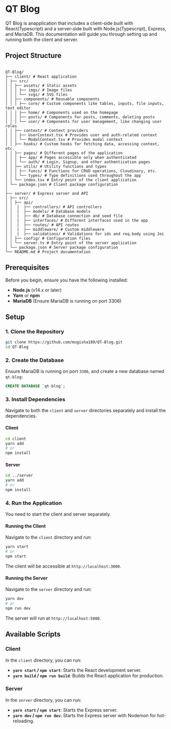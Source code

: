 # QT Blog

QT Blog is anapplication that includes a client-side built with React(Typescript) and a server-side built with Node.js(Typescript), Express, and MariaDB. This documentation will guide you through setting up and running both the client and server.

## Project Structure

```

QT-Blog/
├── client/ # React application
│ ├── src/
│ │ ├── assets/ # Static assets
│ │ │ ├── imgs/ # Image files
│ │ │ └── svgs/ # SVG files
│ │ ├── components/ # Reusable components
│ │ │ ├── core/ # Custom components like tables, inputs, file inputs, text editor
│ │ │ ├── home/ # Components used on the homepage
│ │ │ ├── posts/ # Components for posts, comments, deleting posts
│ │ │ └── user/ # Components for user management, like changing user roles
│ │ ├── context/ # Context providers
│ │ │ ├── UserContext.tsx # Provides user and auth-related context
│ │ │ └── ModalContext.tsx # Provides modal context
│ │ ├── hooks/ # Custom hooks for fetching data, accessing context, etc.
│ │ ├── pages/ # Different pages of the application
│ │ │ ├── app/ # Pages accessible only when authenticated
│ │ │ └── auth/ # Login, Signup, and other authentication pages
│ │ ├── utils/ # Utility functions and types
│ │ │ ├── funcs/ # Functions for CRUD operations, Cloudinary, etc.
│ │ │ └── types/ # Type definitions used throughout the app
│ │ └── index.tsx # Entry point of the client application
│ └── package.json # Client package configuration
│
├── server/ # Express server and API
│ ├── src/
│ │ ├── api/
│ │  |  ├── controllers/ # API controllers
│ │  |  ├── models/ # Database models
│ │  |  ├── db/ # Database connection and seed file
│ │  |  ├── interfaces/ # Different interfaces used in the app
│ │  |  ├── routes/ # API routes
│ │  |  ├── middleware/ # Custom middleware
│ │  |  ├── validations/ # Validations for ids and req.body using Joi
│ │ ├── config/ # Configuration files
│ │ └── server.ts # Entry point of the server application
│ └── package.json # Server package configuration
└── README.md # Project documentation

```

## Prerequisites

Before you begin, ensure you have the following installed:

- **Node.js** (v14.x or later)
- **Yarn** or **npm**
- **MariaDB** (Ensure MariaDB is running on port 3306)

## Setup

### 1. Clone the Repository

```bash
git clone https://github.com/mugisha189/QT-Blog.git
cd QT-Blog
```

### 2. Create the Database

Ensure MariaDB is running on port `3306`, and create a new database named `qt-blog`:

```sql
CREATE DATABASE `qt-blog`;
```

### 3. Install Dependencies

Navigate to both the `client` and `server` directories separately and install the dependencies.

#### Client

```bash
cd client
yarn add
# or
npm install
```

#### Server

```bash
cd ../server
yarn add
# or
npm install
```

### 4. Run the Application

You need to start the client and server separately.

#### Running the Client

Navigate to the `client` directory and run:

```bash
yarn start
# or
npm start
```

The client will be accessible at `http://localhost:3000`.

#### Running the Server

Navigate to the `server` directory and run:

```bash
yarn dev
# or
npm run dev
```

The server will run at `http://localhost:5000`.

## Available Scripts

### Client

In the `client` directory, you can run:

- **`yarn start` / `npm start`**: Starts the React development server.
- **`yarn build` / `npm run build`**: Builds the React application for production.

### Server

In the `server` directory, you can run:

- **`yarn start` / `npm start`**: Starts the Express server.
- **`yarn dev` / `npm run dev`**: Starts the Express server with Nodemon for hot-reloading.
